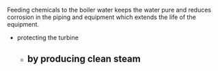 Feeding chemicals to the boiler water keeps the water pure and reduces corrosion in the piping and equipment which extends the life of the equipment.

-	protecting the turbine
	-	by producing clean steam
		-	